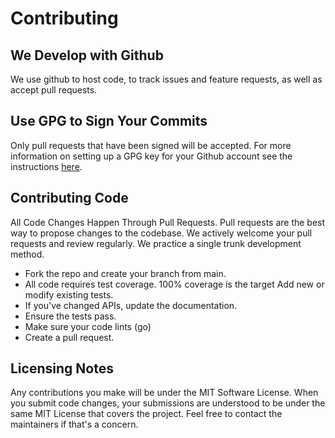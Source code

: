 # Contributing

## We Develop with Github

We use github to host code, to track issues and feature requests, as well as accept pull requests.

## Use GPG to Sign Your Commits

Only pull requests that have been signed will be accepted.  For more information on setting up a GPG key for your Github account see the instructions [here](https://help.github.com/en/articles/managing-commit-signature-verification).

## Contributing Code

All Code Changes Happen Through Pull Requests.  Pull requests are the best way to propose changes to the codebase. We actively welcome your pull requests and review regularly.  We practice a single trunk development method.

- Fork the repo and create your branch from main.
- All code requires test coverage. 100% coverage is the target Add new or modify existing tests.
- If you've changed APIs, update the documentation.
- Ensure the tests pass.
- Make sure your code lints (go)
- Create a pull request.

## Licensing Notes

Any contributions you make will be under the MIT Software License. When you submit code changes, your submissions are understood to be under the same MIT License that covers the project. Feel free to contact the maintainers if that's a concern.
